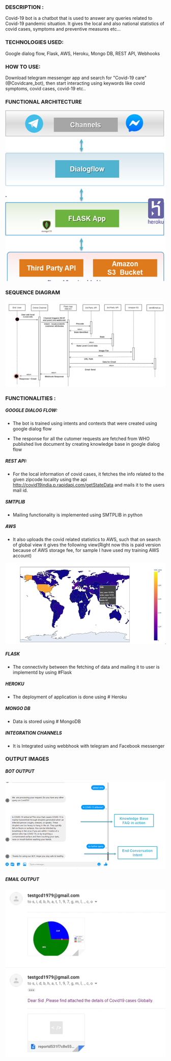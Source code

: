 
### DESCRIPTION :

Covid-19 bot is a chatbot that is used to answer any queries related to Covid-19 pandemic situation. It gives the local and also national statistics of covid cases, symptoms and preventive measures etc...

### TECHNOLOGIES USED:

Google dialog flow, Flask, AWS, Heroku, Mongo DB, REST API, Webhooks

### HOW TO USE:
 
Download telegram messenger app and search for "Covid-19 care"(@Covidcare_bot), then start interacting using keywords like covid symptoms, covid cases, covid-19 etc..
 
### FUNCTIONAL ARCHITECTURE 

![Functional Architecture](https://github.com/sangeethayemisetty/Covid-19-Chatbot/blob/master/FunctionalArchiticture.PNG)

### SEQUENCE DIAGRAM 

![Sequence Diagram](https://github.com/sangeethayemisetty/Covid-19-Chatbot/blob/master/SequenceDiagram1.PNG)

### FUNCTIONALITIES :

##### GOOGLE DIALOG FLOW:
 - The bot is trained using intents and contexts that were created using google dialog flow 

- The response for all the cutomer requests are fetched from WHO published live document by creating knowledge base in        google dialog flow

##### REST API:
- For the local information of covid cases, it fetches the info related to the given zipcode locality using the api            http://covid19india.p.rapidapi.com/getStateData and mails it to the users mail id.

##### SMTPLIB 
- Mailing functionality is implemented using SMTPLIB in python

##### AWS 
- It also uploads the covid related statistics to AWS, such that on search of global view it gives the following view(Right    now this is paid version because of AWS storage fee, for sample I have used my training AWS account)

![Chatbot Global View](https://github.com/sangeethayemisetty/Covid-19-Chatbot/blob/master/ChatbotGlobalview.PNG)

##### FLASK
-  The connectivity between the fetching of data and mailing it to user is implementd by using #Flask

##### HEROKU
-  The deployment of application is done using # Heroku 

##### MONGO DB
-  Data is stored using # MongoDB

##### INTEGRATION CHANNELS
-  It is Integrated using webbhook with telegram and Facebook messenger


### OUTPUT IMAGES
 
 ##### BOT OUTPUT
  ![Chatbot Messenger Output](https://github.com/sangeethayemisetty/Covid-19-Chatbot/blob/master/MessengerOutput2.PNG)
  
 ##### EMAIL OUTPUT
 ![Email Output](https://github.com/sangeethayemisetty/Covid-19-Chatbot/blob/master/CahatbotEmail.PNG)
 

 
 
